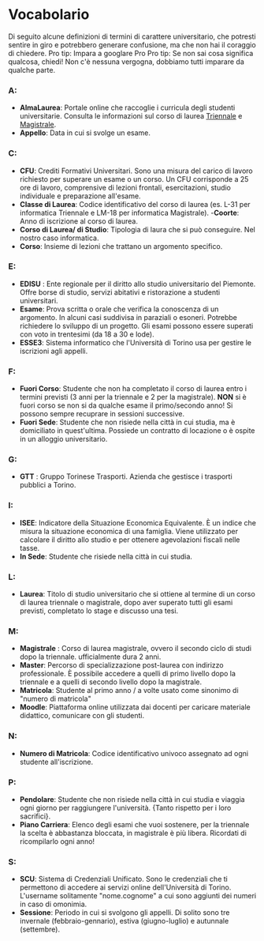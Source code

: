 # Vocabolario
Di seguito alcune definizioni di termini di carattere universitario, che potresti sentire in giro e potrebbero generare confusione, ma che non hai il coraggio di chiedere. 
Pro tip: Impara a googlare 
Pro Pro tip: Se non sai cosa significa qualcosa, chiedi! Non c'è nessuna vergogna, dobbiamo tutti imparare da qualche parte.


### A: 
- **AlmaLaurea**: Portale online che raccoglie i curricula degli studenti universitarie. Consulta le informazioni sul corso di laurea [Triennale](https://www2.almalaurea.it/cgi-php/universita/statistiche/visualizza.php?anno=2022&corstipo=tutti&ateneo=70031&facolta=1265&gruppo=tutti&livello=1&area4=tutti&pa=70031&classe=tutti&postcorso=tutti&isstella=0&isstella=0&presiui=tutti&disaggregazione=&LANG=it&CONFIG=profilo) e [Magistrale](https://www2.almalaurea.it/cgi-php/universita/statistiche/visualizza.php?anno=2022&corstipo=tutti&ateneo=70031&facolta=1265&gruppo=tutti&livello=2&area4=tutti&pa=70031&classe=tutti&postcorso=tutti&isstella=0&isstella=0&presiui=tutti&disaggregazione=&LANG=it&CONFIG=profilo).
- **Appello**: Data in cui si svolge un esame. 
### C:
- **CFU**: Crediti Formativi Universitari. Sono una misura del carico di lavoro richiesto per superare un esame o un corso. Un CFU corrisponde a 25 ore di lavoro, comprensive di lezioni frontali, esercitazioni, studio individuale e preparazione all'esame.
- **Classe di Laurea**: Codice identificativo del corso di laurea (es. L-31 per informatica Triennale e LM-18 per informatica Magistrale).
-**Coorte**: Anno di iscrizione al corso di laurea.
- **Corso di Laurea/ di Studio**: Tipologia di laura che si può conseguire. Nel nostro caso informatica. 
- **Corso**: Insieme di lezioni che trattano un argomento specifico.
### E:
- **EDISU** : Ente regionale per il diritto allo studio universitario del Piemonte. Offre borse di studio, servizi abitativi e ristorazione a studenti universitari.
- **Esame**: Prova scritta o orale che verifica la conoscenza di un argomento. In alcuni casi suddivisa in paraziali o esoneri. Potrebbe richiedere lo sviluppo di un progetto. Gli esami possono essere superati con voto in trentesimi (da 18 a 30 e lode).
- **ESSE3**: Sistema informatico che l'Università di Torino usa per gestire le iscrizioni agli appelli.
### F:
- **Fuori Corso**: Studente che non ha completato il corso di laurea entro i termini previsti (3 anni per la triennale e 2 per la magistrale). **NON** si è fuori corso se non si da qualche esame il primo/secondo anno! Si possono sempre recuprare in sessioni successive. 
- **Fuori Sede**: Studente che non risiede nella città in cui studia, ma è domiciliato in quest'ultima. Possiede un contratto di locazione o è ospite in un alloggio universitario.
### G:
- **GTT** : Gruppo Torinese Trasporti. Azienda che gestisce i trasporti pubblici a Torino.
### I:
- **ISEE**: Indicatore della Situazione Economica Equivalente. È un indice che misura la situazione economica di una famiglia. Viene utilizzato per calcolare il diritto allo studio e per ottenere agevolazioni fiscali nelle tasse.
- **In Sede**: Studente che risiede nella città in cui studia.
### L:
- **Laurea**: Titolo di studio universitario che si ottiene al termine di un corso di laurea triennale o magistrale, dopo aver superato tutti gli esami previsti, completato lo stage e discusso una tesi.
### M:
- **Magistrale** : Corso di laurea magistrale, ovvero il secondo ciclo di studi dopo la triennale. ufficialmente dura 2 anni. 
- **Master**: Percorso di specializzazione post-laurea con indirizzo professionale. È possibile accedere a quelli di primo livello dopo la triennale e a quelli di secondo livello dopo la magistrale.
- **Matricola**: Studente al primo anno / a volte usato come sinonimo di "numero di matricola"
- **Moodle**: Piattaforma online utilizzata dai docenti per caricare materiale didattico, comunicare con gli studenti.
### N:
- **Numero di Matricola**: Codice identificativo univoco assegnato ad ogni studente all'iscrizione.
### P:
- **Pendolare**: Studente che non risiede nella città in cui studia e viaggia ogni giorno per raggiungere l'università. {Tanto rispetto per i loro sacrifici}.
- **Piano Carriera**: Elenco degli esami che vuoi sostenere, per la triennale la scelta è abbastanza bloccata, in magistrale è più libera. Ricordati di ricompilarlo ogni anno!
### S:
- **SCU**: Sistema di Credenziali Unificato. Sono le credenziali che ti permettono di accedere ai servizi online dell'Università di Torino. L'username solitamente "nome.cognome" a cui sono aggiunti dei numeri in caso di omonimia.
- **Sessione**: Periodo in cui si svolgono gli appelli. Di solito sono tre invernale (febbraio-gennario), estiva (giugno-luglio) e autunnale (settembre). 